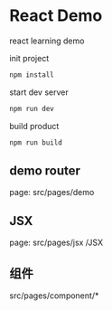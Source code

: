 # React Demo

react learning demo

init project

```bash
npm install 
```

start dev server

```bash
npm run dev 
```

build product 

```bash
npm run build
```

## demo router
page: src/pages/demo

## JSX
page: src/pages/jsx
/JSX

## 组件
src/pages/component/*
